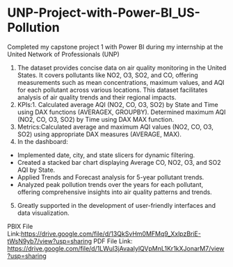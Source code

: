 # UNP-Project-with-Power-BI_US-Pollution

Completed my capstone project 1 with Power BI during my internship at the United Network of Professionals (UNP)

 1. The dataset provides concise data on air quality monitoring in the United States. It covers pollutants like NO2, O3, SO2, and CO, offering measurements such as mean concentrations, maximum values, and AQI for each pollutant across various locations. This dataset facilitates analysis of air quality trends and their regional impacts.
 2. KPIs:1. Calculated average AQI (NO2, CO, O3, SO2) by State and Time using DAX functions (AVERAGEX, GROUPBY). Determined maximum AQI (NO2, CO, O3, SO2) by Time using DAX MAX function.
3. Metrics:Calculated average and maximum AQI values (NO2, CO, O3, SO2) using appropriate DAX measures (AVERAGE, MAX).
4. In the dashboard:
- Implemented date, city, and state slicers for dynamic filtering.
- Created a stacked bar chart displaying Average CO, NO2, O3, and SO2 AQI by State.
- Applied Trends and Forecast analysis for 5-year pollutant trends.
- Analyzed peak pollution trends over the years for each pollutant, offering comprehensive insights into air quality patterns and trends.
5. Greatly supported in the development of user-friendly interfaces and data visualization.

PBIX File Link:https://drive.google.com/file/d/13QkSvHm0MFMq9_XxlpzBriE-tWsN9yb7/view?usp=sharing
PDF File Link: https://drive.google.com/file/d/1LWul3jAvaalylQVpMnL1Kr1kXJonarM7/view?usp=sharing

